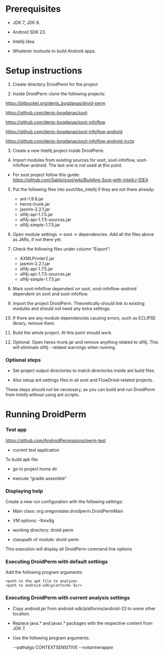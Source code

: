 Prerequisites
=============

-   JDK 7, JDK 8.

-   Android SDK 23.

-   Intellij Idea

-   Whatever toolsuite to build Android apps.

Setup instructions
==================

1. Create directory DroidPerm for the project

2. Inside DroidPerm clone the following projects:

<https://bitbucket.org/denis_bogdanas/droid-perm>

<https://github.com/denis-bogdanas/soot>

<https://github.com/denis-bogdanas/soot-infoflow>

<https://github.com/denis-bogdanas/soot-infoflow-android>

<https://github.com/denis-bogdanas/soot-infoflow-android-iccta>

 

3. Create a new Intellij project inside DroidPerm.

4. Import modules from existing sources for soot, soot-infoflow,
soot-infoflow-android. The last one is not used at this point.

-   For soot project follow this guide:
    https://github.com/Sable/soot/wiki/Building-Soot-with-IntelliJ-IDEA

5. Put the following files into soot/libs\_intellij if they are not there already:

    -   ant-1.9.6.jar
    -   heros-trunk.jar
    -   jasmin-2.2.1.jar
    -   slf4j-api-1.7.5.jar
    -   slf4j-api-1.7.5-sources.jar
    -   slf4j-simple-1.7.5.jar

6. Open module settings -\> soot -\> dependencies. Add all the files above as
JARs, if not there yet.

7. Check the following files under column “Export”:

    -   AXMLPrinter2.jar
    -   jasmin-2.2.1.jar
    -   slf4j-api-1.7.5.jar
    -   slf4j-api-1.7.5-sources.jar
    -   slf4j-simple-1.7.5.jar

8. Mark soot-infoflow dependent on soot, soot-infoflow-android dependent on soot
and soot-infoflow.

9. Import the project DroidPerm. Theoretically should link to existing modules
and should not need any extra settings.

10. If there are any module dependencies causing errors, such as ECLIPSE
library, remove them.

11. Build the whole project. At this point should work.

12. Optional. Open heros-trunk.jar and remove anything related to slf4j. This
will eliminate slf4j - related warnings when running.

 

### Optional steps

-   Set project output directories to match directories inside ant build files.

-   Also setup ant.settings files in all soot and FlowDroid-related projects.

These steps should not be necessary, as you can build and run DroidPerm from
Intellij without using ant scripts.

 

Running DroidPerm
=================


### Test app

<https://github.com/AndroidPermissions/perm-test>

-   current test application

 

To build apk file:

-   go to project home dir

-   execute “gradle assemble”

 

### Displaying help

Create a new run configuration with the following settings:

-   Main class: org.oregonstate.droidperm.DroidPermMain

-   VM options: -Xmx8g

-   working directory: droid-perm

-   classpath of module: droid-perm

 

This execution will display all DroidPerm command line options

 

### Executing DroidPerm with default settings

Add the following program arguments:

    <path to the apk file to analyze>
    <path to android-sdk\platforms dir>

 

### Executing DroidPerm with current analysis settings

-   Copy android.jar from android-sdk/platforms/android-23 to some other
    location.

-   Replace java.\* and javax.\* packages with the respective content from JDK
    7.

-   Use the following program arguments:


    <path to the apk file to analyze>
    <path to crafted android.jar>
    --pathalgo
    CONTEXTSENSITIVE
    --notaintwrapper
